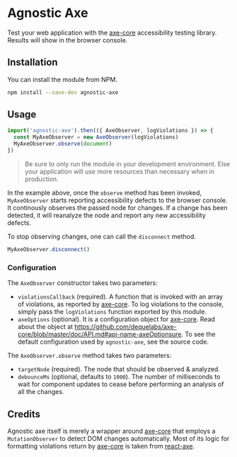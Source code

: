 # Agnostic Axe

Test your web application with the [axe-core](https://github.com/dequelabs/axe-core) accessibility testing library. Results will show in the browser console.

## Installation

You can install the module from NPM.

```sh
npm install --save-dev agnostic-axe
```

## Usage

```js
import('agnostic-axe').then(({ AxeObserver, logViolations }) => {
  const MyAxeObserver = new AxeObserver(logViolations)
  MyAxeObserver.observe(document)
})
```

> Be sure to only run the module in your development environment. Else your application will use more resources than necessary when in production.

In the example above, once the `observe` method has been invoked, `MyAxeObserver` starts reporting accessibility defects to the browser console. It continously observes the passed node for changes. If a change has been detected, it will reanalyze the node and report any new accessibility defects.

To stop observing changes, one can call the `disconnect` method.

```js
MyAxeObserver.disconnect()
```

### Configuration

The `AxeObserver` constructor takes two parameters:

- `violationsCallback` (required). A function that is invoked with an array of violations, as reported by [axe-core](https://github.com/dequelabs/axe-core). To log violations to the console, simply pass the `logViolations` function exported by this module.
- `axeOptions` (optional). It is a configuration object for [axe-core](https://github.com/dequelabs/axe-core). Read about the object at https://github.com/dequelabs/axe-core/blob/master/doc/API.md#api-name-axeOptionsure. To see the default configuration used by `agnostic-axe`, see the source code.

The `AxeObserver.observe` method takes two parameters:

- `targetNode` (required). The node that should be observed & analyzed.
- `debounceMs` (optional, defaults to `1000`). The number of milliseconds to wait for component updates to cease before performing an analysis of all the changes.

## Credits

Agnostic axe itself is merely a wrapper around [axe-core](https://github.com/dequelabs/axe-core) that employs a `MutationObserver` to detect DOM changes automatically. Most of its logic for formatting violations return by [axe-core](https://github.com/dequelabs/axe-core) is taken from [react-axe](https://github.com/dequelabs/react-axe).
